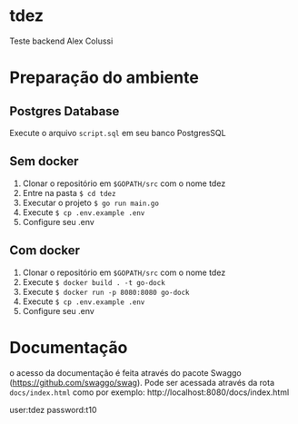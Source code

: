 # tdez 
Teste backend Alex Colussi

# Preparação do ambiente

## Postgres Database
Execute o arquivo `script.sql` em seu banco PostgresSQL

## Sem docker
1. Clonar o repositório em `$GOPATH/src` com o nome tdez
2. Entre na pasta `$ cd tdez`
3. Executar o projeto `$ go run main.go`
4. Execute `$ cp .env.example .env`
5. Configure seu .env 


## Com docker
1. Clonar o repositório em `$GOPATH/src` com o nome tdez
2. Execute `$ docker build . -t go-dock`
3. Execute `$ docker run -p 8080:8080 go-dock` 
4. Execute `$ cp .env.example .env`
5. Configure seu .env 



# Documentação
o acesso da documentação é feita através do pacote Swaggo (https://github.com/swaggo/swag). Pode ser acessada através da rota `docs/index.html`
como por exemplo: http://localhost:8080/docs/index.html

user:tdez
password:t10

